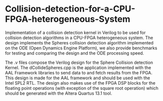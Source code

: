 # Collision-detection-for-a-CPU-FPGA-heterogeneous-System
Implementation of a collision detection kernel in Verilog to be used for collision detection algorithms in a CPU-FPGA heterogeneous system. The design implements the Spheres collision detection algorithm implemented on the ODE (Open Dynamics Engine Platform), we also provide benchmarks for testing and comparing the design and the ODE processing speed.

   The .v files compose the Verilog design for the Sphere Collision detection Kernel.
   The dCollideSpheres.cpp is the application implemented with the AAL Framework libraries to send data to and fetch results from the FPGA.
   This design is made for the AAL framework and should be used with the Intel SPL2 RTL.
   The design also makes use of the FPGA DSP blocks for the floating point operations (with exception of the square root operation) which should be generated with the Altera Quartus 13.1 tool.
